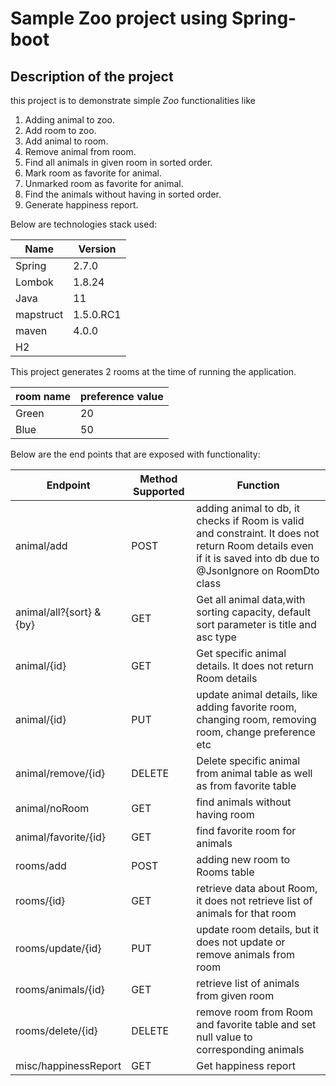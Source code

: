 # Sample Zoo project using Spring-boot
## Description of the project
this project is to demonstrate simple _Zoo_ functionalities like
1. Adding animal to zoo.
2. Add room to zoo.
3. Add animal to room.
4. Remove animal from room.
5. Find all animals in given room in sorted order.
6. Mark room as favorite for animal.
7. Unmarked room as favorite for animal.
8. Find the animals without having in sorted order.
9. Generate happiness report.

Below are technologies stack used:

| Name      | Version   |
|-----------|-----------|
| Spring    | 2.7.0     |
| Lombok    | 1.8.24    |
| Java      | 11        |
| mapstruct | 1.5.0.RC1 |
| maven     | 4.0.0     |
| H2        |           |

This project generates 2 rooms at the time of running the application.

| room name | preference value |
|-----------|------------------|
| Green     | 20               |
| Blue      | 50               |

 Below are the end points that are exposed with functionality:

| Endpoint                 | Method Supported | Function                                                                                                                                                        |
|--------------------------|------------------|-----------------------------------------------------------------------------------------------------------------------------------------------------------------|
| animal/add               | POST             | adding animal to db, it checks if Room is valid and constraint. It does not return Room details even if it is saved into db due to @JsonIgnore on RoomDto class |
| animal/all?{sort} & {by} | GET              | Get all animal data,with sorting capacity, default sort parameter is title and asc type                                                                         |
| animal/{id}              | GET              | Get specific animal details. It does not return Room details                                                                                                    |
| animal/{id}              | PUT              | update animal details, like adding favorite room, changing room, removing room, change preference etc                                                           |
| animal/remove/{id}       | DELETE           | Delete specific animal from animal table as well as from favorite table                                                                                         |
| animal/noRoom            | GET              | find animals without having room                                                                                                                                |
| animal/favorite/{id}     | GET              | find favorite room for animals                                                                                                                                  |
| rooms/add                | POST             | adding new room to Rooms table                                                                                                                                  |
| rooms/{id}               | GET              | retrieve data about Room, it does not retrieve list of animals for that room                                                                                    |
| rooms/update/{id}        | PUT              | update room details, but it does not update or remove animals from room                                                                                         |
| rooms/animals/{id}       | GET              | retrieve list of animals from given room                                                                                                                        |
| rooms/delete/{id}        | DELETE           | remove room from Room and favorite table and set null value to corresponding animals                                                                            |
| misc/happinessReport     | GET              | Get happiness report                                                                                                                                            |



